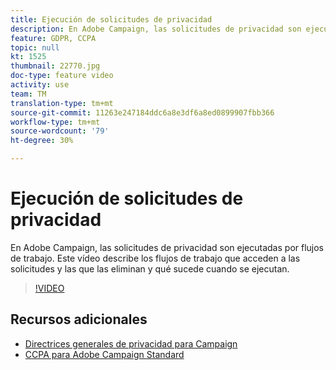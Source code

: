 ```yaml
---
title: Ejecución de solicitudes de privacidad
description: En Adobe Campaign, las solicitudes de privacidad son ejecutadas por flujos de trabajo. Este vídeo describe los flujos de trabajo que acceden a las solicitudes y las que las eliminan y qué sucede cuando se ejecutan.
feature: GDPR, CCPA
topic: null
kt: 1525
thumbnail: 22770.jpg
doc-type: feature video
activity: use
team: TM
translation-type: tm+mt
source-git-commit: 11263e247184ddc6a8e3df6a8ed0899907fbb366
workflow-type: tm+mt
source-wordcount: '79'
ht-degree: 30%

---
```



# Ejecución de solicitudes de privacidad

En Adobe Campaign, las solicitudes de privacidad son ejecutadas por flujos de trabajo. Este vídeo describe los flujos de trabajo que acceden a las solicitudes y las que las eliminan y qué sucede cuando se ejecutan.

>[!VIDEO](https://video.tv.adobe.com/v/22770?quality=12)

## Recursos adicionales

* [Directrices generales de privacidad para Campaign](https://helpx.adobe.com/es/campaign/kb/campaign-privacy-overview.html)
* [CCPA para Adobe Campaign Standard](https://helpx.adobe.com/es/campaign/kb/acs-privacy.html#ccpa)
